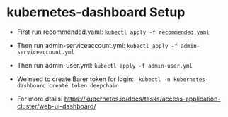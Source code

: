 # kubernetes-dashboard Setup
* First run recommended.yaml: ``` kubectl apply -f recommended.yaml ```
* Then run admin-serviceaccount.yml: ``` kubectl apply -f admin-serviceaccount.yml ```
* Then run admin-user.yml: ``` kubectl apply -f admin-user.yml ```
* We need to create Barer token for login: ```  kubectl -n kubernetes-dashboard create token deepchain ```

* For more dtails: https://kubernetes.io/docs/tasks/access-application-cluster/web-ui-dashboard/
